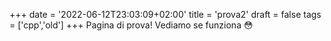 +++
date = '2022-06-12T23:03:09+02:00'
title = 'prova2'
draft = false
tags = ['cpp','old']
+++
Pagina di prova! Vediamo se funziona 😳
